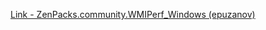 [Link - ZenPacks.community.WMIPerf_Windows (epuzanov)](https://github.com/epuzanov/ZenPacks.community.WMIPerf_Windows)
